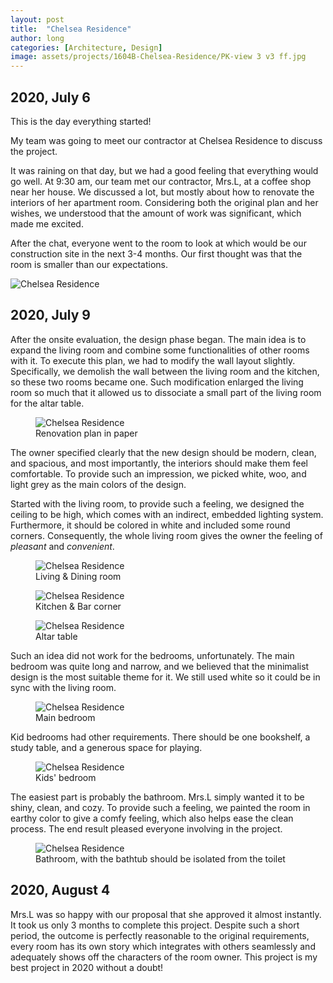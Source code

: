 ```yaml
---
layout: post
title:  "Chelsea Residence"
author: long
categories: [Architecture, Design]
image: assets/projects/1604B-Chelsea-Residence/PK-view 3 v3 ff.jpg
---
```


## 2020, July 6

This is the day everything started!

My team was going to meet our contractor at Chelsea Residence to discuss the project.

It was raining on that day, but we had a good feeling that everything would go well. At 9:30 am, our team met our contractor, Mrs.L, at a coffee shop near her house. We discussed a lot, but mostly about how to renovate the interiors of her apartment room. Considering both the original plan and her wishes, we understood that the amount of work was significant, which made me excited.

After the chat, everyone went to the room to look at which would be our construction site in the next 3-4 months. Our first thought was that the room is smaller than our expectations.

<img class="featured-image " src="/assets/projects/1604B-Chelsea-Residence/scene 1.jpg" alt="Chelsea Residence">

## 2020, July 9

After the onsite evaluation, the design phase began. The main idea is to expand the living room and combine some functionalities of other rooms with it. To execute this plan, we had to modify the wall layout slightly. Specifically, we demolish the wall between the living room and the kitchen, so these two rooms became one. Such modification enlarged the living room so much that it allowed us to dissociate a small part of the living room for the altar table.

<figure>
    <img class="featured-image " src="/assets/projects/1604B-Chelsea-Residence/Chelsea Residence - Plan.jpg" alt="Chelsea Residence">
    <figcaption>Renovation plan in paper</figcaption>
</figure>

The owner specified clearly that the new design should be modern, clean, and spacious, and most importantly, the interiors should make them feel comfortable. To provide such an impression, we picked white, woo, and light grey as the main colors of the design.

Started with the living room, to provide such a feeling, we designed the ceiling to be high, which comes with an indirect, embedded lighting system. Furthermore, it should be colored in white and included some round corners. Consequently, the whole living room gives the owner the feeling of *pleasant* and *convenient*.

<figure>
    <img class="featured-image " src="/assets/projects/1604B-Chelsea-Residence/PK-view 2 v3 ff.jpg" alt="Chelsea Residence">
    <figcaption>Living & Dining room</figcaption>
</figure>

<figure>
    <img class="featured-image " src="/assets/projects/1604B-Chelsea-Residence/PK-view 4 v3 ff.jpg" alt="Chelsea Residence">
    <figcaption>Kitchen & Bar corner</figcaption>
</figure>

<figure>
    <img class="featured-image " src="/assets/projects/1604B-Chelsea-Residence/PK-view 6 v3 ff.jpg" alt="Chelsea Residence">
    <figcaption>Altar table</figcaption>
</figure>

Such an idea did not work for the bedrooms, unfortunately. The main bedroom was quite long and narrow, and we believed that the minimalist design is the most suitable theme for it. We still used white so it could be in sync with the living room.

<figure>
    <img class="featured-image " src="/assets/projects/1604B-Chelsea-Residence/PMT- view 4 ff.jpg" alt="Chelsea Residence">
    <figcaption>Main bedroom</figcaption>
</figure>

Kid bedrooms had other requirements. There should be one bookshelf, a study table, and a generous space for playing.

<figure>
    <img class="featured-image " src="/assets/projects/1604B-Chelsea-Residence/PNC-view 1.jpg" alt="Chelsea Residence">
    <figcaption>Kids' bedroom</figcaption>
</figure>

The easiest part is probably the bathroom. Mrs.L simply wanted it to be shiny, clean, and cozy. To provide such a feeling, we painted the room in earthy color to give a comfy feeling, which also helps ease the clean process. The end result pleased everyone involving in the project.

<figure>
    <img class="featured-image " src="/assets/projects/1604B-Chelsea-Residence/WC01-view 1 v5 FF.jpg" alt="Chelsea Residence">
    <figcaption>Bathroom, with the bathtub should be isolated from the toilet</figcaption>
</figure>

## 2020, August 4

Mrs.L was so happy with our proposal that she approved it almost instantly. It took us only 3 months to complete this project. Despite such a short period, the outcome is perfectly reasonable to the original requirements, every room has its own story which integrates with others seamlessly and adequately shows off the characters of the room owner. This project is my best project in 2020 without a doubt!